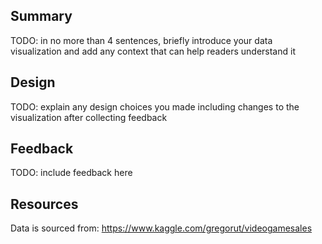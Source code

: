 ## Summary
TODO: in no more than 4 sentences, briefly introduce your data visualization and add any context that can help readers understand it

## Design
TODO: explain any design choices you made including changes to the visualization after collecting feedback

## Feedback
TODO: include feedback here

## Resources
Data is sourced from: https://www.kaggle.com/gregorut/videogamesales
